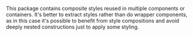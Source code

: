 This package contains composite styles reused in multiple components or containers.
It's better to extract styles rather than do wrapper components,
as in this case it's possible to benefit from style compositions
and avoid deeply nested constructions just to apply some styling.
